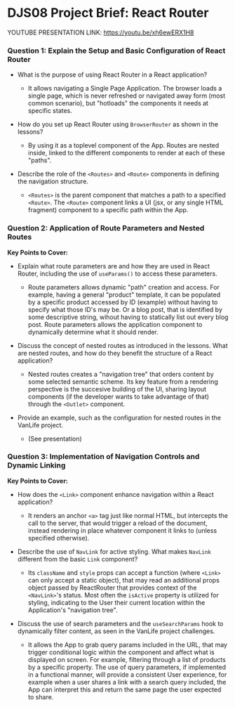 # DJS08 Project Brief: React Router 

YOUTUBE PRESENTATION LINK: https://youtu.be/xh6ewERX1H8


### Question 1: Explain the Setup and Basic Configuration of React Router

- What is the purpose of using React Router in a React application?
    - It allows navigating a Single Page Application. The browser loads a single page, which is never refreshed or navigated away form (most common scenario), but "hotloads" the components it needs at specific states.

- How do you set up React Router using `BrowserRouter` as shown in the lessons?
    - By using it as a toplevel component of the App. Routes are nested inside, linked to the different components to render at each of these "paths".

- Describe the role of the `<Routes>` and `<Route>` components in defining the navigation structure.
    - `<Routes>` is the parent component that matches a path to a specified `<Route>`. The `<Route>` component links a UI (jsx, or any single HTML fragment) component to a specific path within the App.

### Question 2: Application of Route Parameters and Nested Routes

**Key Points to Cover:**
- Explain what route parameters are and how they are used in React Router, including the use of `useParams()` to access these parameters.
    - Route parameters allows dynamic "path" creation and access. For example, having a general "product" template, it can be populated by a specific product accessed by ID (example) without having to specify what those ID's may be. Or a blog post, that is identified by some descriptive string, wihout having to statically list out every blog post. Route parameters allows the application component to dynamically determine what it should render.

- Discuss the concept of nested routes as introduced in the lessons. What are nested routes, and how do they benefit the structure of a React application?
    - Nested routes creates a "navigation tree" that orders content by some selected semantic scheme. Its key feature from a rendering perspective is the succesive building of the UI, sharing layout components (if the developer wants to take advantage of that) through the `<Outlet>` component.

- Provide an example, such as the configuration for nested routes in the VanLife project.
    - (See presentation)

### Question 3: Implementation of Navigation Controls and Dynamic Linking

**Key Points to Cover:**
- How does the `<Link>` component enhance navigation within a React application?
    - It renders an anchor `<a>` tag just like normal HTML, but intercepts the call to the server, that would trigger a reload of the document, instead rendering in place whatever component it links to (unless specified otherwise).

- Describe the use of `NavLink` for active styling. What makes `NavLink` different from the basic `Link` component?
    - Its `className` and `style` props can accept a function (where `<Link>` can only accept a static object), that may read an additional props object passed by ReactRouter that provides context of the `<NavLink>`'s status. Most often the `isActive` property is utilized for styling, indicating to the User their current location within the Application's "navigation tree".

- Discuss the use of search parameters and the `useSearchParams` hook to dynamically filter content, as seen in the VanLife project challenges.
    - It allows the App to grab query params included in the URL, that may trigger conditional logic within the component and affect what is displayed on screen. For example, filtering through a list of products by a specific property. The use of query parameters, if implemented in a functional manner, will provide a consistent User experience, for example when a user shares a link with a search query included, the App can interpret this and return the same page the user expected to share.
